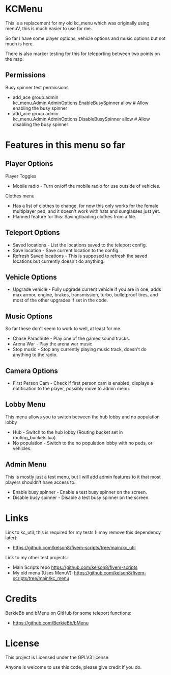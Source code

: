 # KCMenu
This is a replacement for my old kc_menu which was originally using menuV, this is much easier to use for me.

So far I have some player options, vehicle options and music options but not much is here.

There is also marker testing for this for teleporting between two points on the map.

## Permissions

Busy spinner test permissions
* add_ace group.admin kc_menu.Admin.AdminOptions.EnableBusySpinner allow # Allow enabling the busy spinner
* add_ace group.admin kc_menu.Admin.AdminOptions.DisableBusySpinner allow # Allow disabling the busy spinner

# Features in this menu so far

## Player Options
 
Player Toggles 
* Mobile radio - Turn on/off the mobile radio for use outside of vehicles.

Clothes menu
* Has a list of clothes to change, for now this only works for the female multiplayer ped, and it doesn't work with hats and sunglasses just yet.
* Planned feature for this: Saving/loading clothes from a file. 

## Teleport Options
* Saved locations - List the locations saved to the teleport config.
* Save location - Save current location to the config.
* Refresh Saved locations - This is supposed to refresh the saved locations but currently doesn't do anything.

## Vehicle Options
* Upgrade vehicle - Fully upgrade current vehicle if you are in one, adds max armor, engine, brakes, transmission, turbo, bulletproof tires, and most of the other upgrades if set in the code.

## Music Options
So far these don't seem to work to well, at least for me.
* Chase Parachute - Play one of the games sound tracks.
* Arena War - Play the arena war music
* Stop music - Stop any currently playing music track, doesn't do anything to the radio.

## Camera Options
* First Person Cam - Check if first person cam is enabled, displays a notification to the player, possibly move to admin menu.

## Lobby Menu
This menu allows you to switch between the hub lobby and no population lobby
* Hub - Switch to the hub lobby (Routing bucket set in routing_buckets.lua)
* No population - Switch to the no population lobby with no peds, or vehicles.

## Admin Menu
This is mostly just a test menu, but I will add admin features to it that most players shouldn't have access to.
* Enable busy spinner - Enable a test busy spinner on the screen.
* Disable busy spinner - Disable a test busy spinner on the screen.

# Links
Link to kc_util, this is required for my tests (I may remove this dependency later):
* https://github.com/kelson8/fivem-scripts/tree/main/kc_util

Link to my other test projects:
* Main Scripts repo https://github.com/kelson8/fivem-scripts
* My old menu (Uses MenuV): https://github.com/kelson8/fivem-scripts/tree/main/kc_menu

# Credits
BerkieBb and bMenu on GitHub for some teleport functions:
* https://github.com/BerkieBb/bMenu

# License
This project is Licensed under the GPLV3 license

Anyone is welcome to use this code, please give credit if you do.